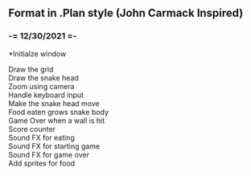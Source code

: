 ## Format in .Plan style (John Carmack Inspired)

### -= 12/30/2021 =-

*Initialze window  

Draw the grid  
Draw the snake head  
Zoom using camera  
Handle keyboard input  
Make the snake head move  
Food eaten grows snake body  
Game Over when a wall is hit  
Score counter  
Sound FX for eating  
Sound FX for starting game  
Sound FX for game over  
Add sprites for food  


